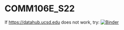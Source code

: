 # COMM106E_S22

If https://datahub.ucsd.edu does not work, try: [![Binder](https://mybinder.org/badge_logo.svg)](https://mybinder.org/v2/gh/staeiou/COMM106E_S22/HEAD?urlpath=%2Ftree%2F)

